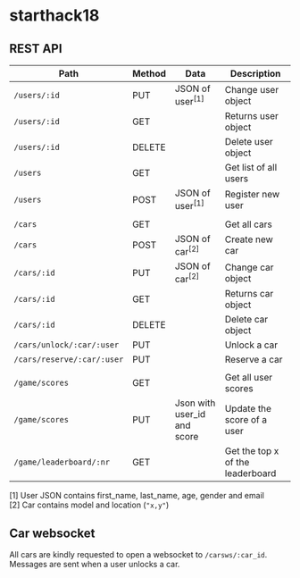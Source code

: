# starthack18

## REST API
| Path                        | Method   | Data                | Description |
| --------------------------- | -------- | --------------------| --------------- |
| `/users/:id`                | PUT      | JSON of user<sup>[1]</sup>        | Change user object |
| `/users/:id`                | GET      |                     | Returns user object |
| `/users/:id`                | DELETE   |                     | Delete user object |
| `/users`                    | GET      |                     | Get list of all users |
| `/users`                    | POST     | JSON of user<sup>[1]</sup>        | Register new user |
| | | | |
| `/cars`                    | GET     |        | Get all cars |
| `/cars`                    | POST     | JSON of car<sup>[2]</sup>        | Create new car |
| `/cars/:id`                | PUT      | JSON of car<sup>[2]</sup>        | Change car object |
| `/cars/:id`                | GET      |                     | Returns car object |
| `/cars/:id`                | DELETE   |                     | Delete car object |
| `/cars/unlock/:car/:user`  | PUT   |                     | Unlock a car |
| `/cars/reserve/:car/:user`  | PUT   |                     | Reserve a car | 
| | | | |
| `/game/scores`                    | GET     |        | Get all user scores |
| `/game/scores`                    | PUT     | Json with user_id and score | Update the score of a user |
| `/game/leaderboard/:nr`             | GET     |           | Get the top x of the leaderboard |

[1] User JSON contains first_name, last_name, age, gender and email   
[2] Car contains model and location (`"x,y"`)



## Car websocket
All cars are kindly requested to open a websocket to `/carsws/:car_id`. Messages are sent when a user unlocks a car.

